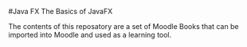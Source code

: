 #Java FX 
The Basics of JavaFX

The contents of this reposatory are a set of Moodle Books that can be imported into Moodle and used as a learning tool. 